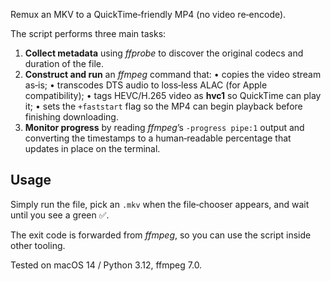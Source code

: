 Remux an MKV to a QuickTime‑friendly MP4 (no video re‑encode).

The script performs three main tasks:

1. **Collect metadata** using *ffprobe* to discover the original codecs and
   duration of the file.
2. **Construct and run** an *ffmpeg* command that:
     • copies the video stream as‑is;
     • transcodes DTS audio to loss‑less ALAC (for Apple compatibility);
     • tags HEVC/H.265 video as **hvc1** so QuickTime can play it;
     • sets the `+faststart` flag so the MP4 can begin playback before
       finishing downloading.
3. **Monitor progress** by reading *ffmpeg*’s `-progress pipe:1` output and
   converting the timestamps to a human‑readable percentage that updates in
   place on the terminal.

Usage
-----
Simply run the file, pick an `.mkv` when the file‑chooser appears, and wait
until you see a green ✅.

The exit code is forwarded from *ffmpeg*, so you can use the script inside
other tooling.

Tested on macOS 14 / Python 3.12, ffmpeg 7.0.
